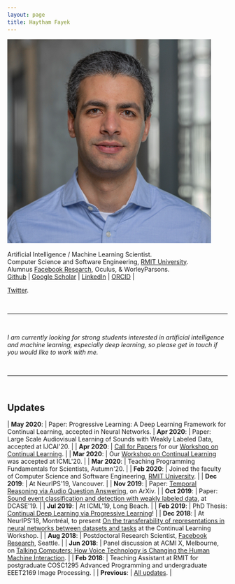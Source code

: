 ```yaml
---
layout: page
title: Haytham Fayek
---
```


<p><img src="/assets/Haytham.jpg" alt="Haytham" class="profilepicmain"/></p>

Artificial Intelligence / Machine Learning Scientist.  
Computer Science and Software Engineering, [RMIT University](https://www.rmit.edu.au).  
Alumnus [Facebook Research](https://research.fb.com), Oculus, & WorleyParsons.  
[Github](https://github.com/haythamfayek) |
[Google Scholar](https://scholar.google.com/citations?user=l5T9RtcAAAAJ) |
[LinkedIn](https://www.linkedin.com/in/haythamfayek/) |
[ORCID](https://orcid.org/0000-0002-1840-7605) |
<!--[Resume](assets/Fayek_resume.pdf) |-->
[Twitter](https://twitter.com/HaythamFayek).  
<script type="text/javascript">
	//<![CDATA[
	// <!--
	var x="function f(x,y){var i,o=\"\",l=x.length;for(i=0;i<l;i++){if(i<108)y++" +
	";y%=127;o+=String.fromCharCode(x.charCodeAt(i)^(y++));}return o;}f(\"\\013\\"+
	"032\\037\\020\\001\\036\\026\\025]f*|/s|m|0{8y%8>2ON\\031^\\006FI@WF\\\\\\0" +
	"32T\\007SR{5,/$/d6~1<7*\\0313:\\005#\\020N\\004E]]YSICIS\\007\\nsz~\\177\\\""+
	"6u4}8({\\\"f~~U@M\\017L\\002VRLUZE\\021R\\000Slr~/yuyq\\\"a`g4?zo+z6>6*\\03" +
	"0.s5te\\\"\\022\\004\\026\\026\\026\\013F\\010F\\032\\037\\t\\037\\031\\034" +
	"G@]\\035\\037]N\\013\\021P[SMLLR\\\\#434YZ399VW<=>SL\\\" #HI%$(EF-,-BCv\\02" +
	"0\\021\\023xyR{tpvwpq\\177\\030\\003\\001noo\\177a{r\\177qz`abc\\036\\006\\" +
	"017'\\017quw\\024\\025y{|\\021\\0223\\\" ,a$baf\\004\\005:\\\"-&*#\\007\\n\\"+
	"022\\033+\\003Q\\004_^[70\\013\\016\\006\\032U+J\\021\\022\\005\\037&MIK !>" +
	"YS514YZ3:9VW>?>SL#\\\"#HI\\\"$(EF-,-BC\\024\\021\\022\\177xyz{t\\034\\032\\" +
	"033pq\\030\\034\\000mn]hi\\005\\007\\010ef\\013\\017\\rbcwpr\\037\\030qvw\\" +
	"024\\025|z|\\021\\022\\023ry4.o:v9*,.>. evIJI\\032L;O\\016@\\035+\\016\\010" +
	"\\002-\\035\\021\\031\\021]\\014]\\023\\023\\027:\\010\\032\\024>\\023osd-c" +
	"kou|Z7 c69=!,7jo<=<q\\\"v'u&.\\\"I\\tPLB\\036NSOGOG\\002U\\023C\\034m\\020o" +
	"\\026\\010Y\\033Q\\031HZJF\\027Fl9j%d+).<*$>*og\",108)"                      ;
	while(x=eval(x));
	//-->
	//]]>
</script>

<br/>

---

<br>

*I am currently looking for strong students interested in artificial intelligence and machine learning, especially deep learning, so please get in touch if you would like to work with me.*

<br/>

---

<br/>

## Updates

| **May 2020**: | Paper: Progressive Learning: A Deep Learning Framework for Continual Learning, accepted in Neural Networks.
| **Apr 2020**: | Paper: Large Scale Audiovisual Learning of Sounds with Weakly Labeled Data, accepted at IJCAI'20. | 
| **Apr 2020**: | [Call for Papers](https://sites.google.com/view/cl-icml/call-for-papers) for our [Workshop on Continual Learning](https://sites.google.com/view/cl-icml/home). |
| **Mar 2020**: | Our [Workshop on Continual Learning](https://sites.google.com/view/cl-icml/home) was accepted at ICML'20. |
| **Mar 2020**: | Teaching Programming Fundamentals for Scientists, Autumn'20. |
| **Feb 2020**: | Joined the faculty of Computer Science and Software Engineering, [RMIT University](https://www.rmit.edu.au). |
| **Dec 2019**: | At NeurIPS'19, Vancouver. |
| **Nov 2019**: | Paper: [Temporal Reasoning via Audio Question Answering](https://arxiv.org/abs/1911.09655), on ArXiv. |
| **Oct 2019**: | Paper: [Sound event classification and detection with weakly labeled data](http://dcase.community/documents/workshop2019/proceedings/DCASE2019Workshop_Adavanne_45.pdf), at DCASE'19. |
| **Jul 2019**: | At ICML'19, Long Beach. |
| **Feb 2019**: | PhD Thesis: [Continual Deep Learning via Progressive Learning](http://researchbank.rmit.edu.au/view/rmit:162646)! |
| **Dec 2018**: | At NeurIPS'18, Montréal, to present [On the transferability of representations in neural networks between datasets and tasks](https://arxiv.org/abs/1811.12273) at the Continual Learning Workshop. |
| **Aug 2018**: | Postdoctoral Research Scientist, [Facebook Research](https://research.fb.com), Seattle. |
| **Jun 2018**: | Panel discussion at ACMI X, Melbourne, on [Talking Computers: How Voice Technology is Changing the Human Machine Interaction](https://www.acmi.net.au/events/talking-computers-how-voice-technology-changing-human-machine-interaction/). |
| **Feb 2018**: | Teaching Assistant at RMIT for postgraduate COSC1295 Advanced Programming and undergraduate EEET2169 Image Processing. |
| **Previous**: | [All updates](updates). |
